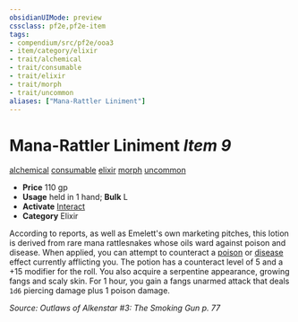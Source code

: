 ```yaml
---
obsidianUIMode: preview
cssclass: pf2e,pf2e-item
tags:
- compendium/src/pf2e/ooa3
- item/category/elixir
- trait/alchemical
- trait/consumable
- trait/elixir
- trait/morph
- trait/uncommon
aliases: ["Mana-Rattler Liniment"]
---
```

# Mana-Rattler Liniment *Item 9*  
[alchemical](/rules/traits/alchemical.md)  [consumable](/rules/traits/consumable.md)  [elixir](/rules/traits/elixir.md)  [morph](/rules/traits/morph.md)  [uncommon](/rules/traits/uncommon.md)  

- **Price** 110 gp
- **Usage** held in 1 hand; **Bulk** L
- **Activate** [Interact](/rules/actions/interact.md)
- **Category** Elixir

According to reports, as well as Emelett's own marketing pitches, this lotion is derived from rare mana rattlesnakes whose oils ward against poison and disease. When applied, you can attempt to counteract a [poison](/rules/traits/poison.md) or [disease](/rules/traits/disease.md) effect currently afflicting you. The potion has a counteract level of 5 and a +15 modifier for the roll. You also acquire a serpentine appearance, growing fangs and scaly skin. For 1 hour, you gain a fangs unarmed attack that deals `1d6` piercing damage plus 1 poison damage.

*Source: Outlaws of Alkenstar #3: The Smoking Gun p. 77*